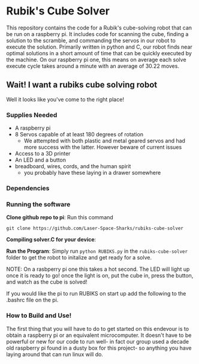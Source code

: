 # Rubik's Cube Solver

This repository contains the code for a Rubik's cube-solving robot that can be run on a raspberry pi. It includes code for scanning the cube, finding a solution to the scramble, and commanding the servos in our robot to execute the solution. Primarily written in python and C, our robot finds near optimal solutions in a short amount of time that can be quickly executed by the machine. On our raspberry pi one, this means on average each solve execute cycle takes around a minute with an average of 30.22 moves. 

## Wait! I want a rubiks cube solving robot
Well it looks like you've come to the right place!

### Supplies Needed
- A raspberry pi
- 8 Servos capable of at least 180 degrees of rotation
  - We attempted with both plastic and metal geared servos and had more success with the latter. However beware of current issues
- Access to a 3D printer
- An LED and a button 
- breadboard, wires, cords, and the human spirit
  - you probably have these laying in a drawer somewhere
 
### Dependencies 

### Running the software
**Clone github repo to pi**:
Run this command 

```git clone https://github.com/Laser-Space-Sharks/rubiks-cube-solver```

**Compiling solver.C for your device**:

**Run the Program**:
Simply run ``python RUBIKS.py`` in the ``rubiks-cube-solver`` folder to get the robot to initalize and get ready for a solve. 

NOTE: On a rasbperry pi one this takes a hot second. The LED will light up once it is ready to go! once the light is on, put the cube in, press the button, and watch as the cube is solved!

If you would like the pi to run RUBIKS on start up add the following to the .bashrc file on the pi. 


### How to Build and Use!
The first thing that you will have to do to get started on this endevour is to obtain a raspberry pi or an equivalent microcomputer. It doesn't have to be powerful or new for our code to run well- in fact our group used a decade old raspberry pi found in a dusty box for this project- so anything you have laying around that can run linux will do. 

